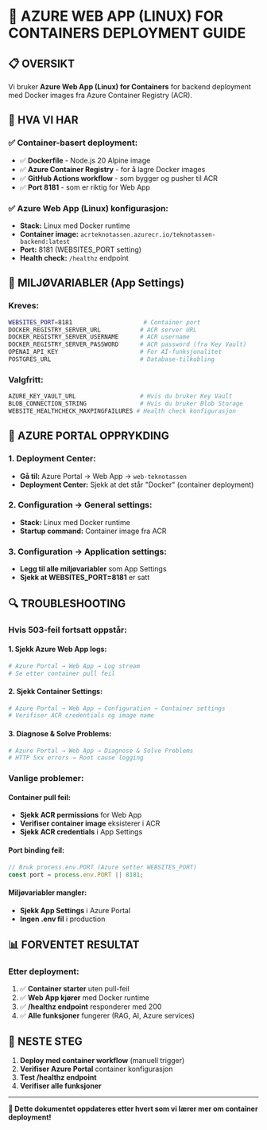 # 🚀 **AZURE WEB APP (LINUX) FOR CONTAINERS DEPLOYMENT GUIDE**

## 📋 **OVERSIKT**

Vi bruker **Azure Web App (Linux) for Containers** for backend deployment med Docker images fra Azure Container Registry (ACR).

## 🔧 **HVA VI HAR**

### **✅ Container-basert deployment:**
- ✅ **Dockerfile** - Node.js 20 Alpine image
- ✅ **Azure Container Registry** - for å lagre Docker images
- ✅ **GitHub Actions workflow** - som bygger og pusher til ACR
- ✅ **Port 8181** - som er riktig for Web App

### **✅ Azure Web App (Linux) konfigurasjon:**
- **Stack:** Linux med Docker runtime
- **Container image:** `acrteknotassen.azurecr.io/teknotassen-backend:latest`
- **Port:** 8181 (WEBSITES_PORT setting)
- **Health check:** `/healthz` endpoint

## 🔐 **MILJØVARIABLER (App Settings)**

### **Kreves:**
```bash
WEBSITES_PORT=8181                    # Container port
DOCKER_REGISTRY_SERVER_URL           # ACR server URL
DOCKER_REGISTRY_SERVER_USERNAME      # ACR username
DOCKER_REGISTRY_SERVER_PASSWORD      # ACR password (fra Key Vault)
OPENAI_API_KEY                       # For AI-funksjonalitet
POSTGRES_URL                         # Database-tilkobling
```

### **Valgfritt:**
```bash
AZURE_KEY_VAULT_URL                  # Hvis du bruker Key Vault
BLOB_CONNECTION_STRING               # Hvis du bruker Blob Storage
WEBSITE_HEALTHCHECK_MAXPINGFAILURES # Health check konfigurasjon
```

## 🧹 **AZURE PORTAL OPPRYKDING**

### **1. Deployment Center:**
- **Gå til:** Azure Portal → Web App → `web-teknotassen`
- **Deployment Center:** Sjekk at det står "Docker" (container deployment)

### **2. Configuration → General settings:**
- **Stack:** Linux med Docker runtime
- **Startup command:** Container image fra ACR

### **3. Configuration → Application settings:**
- **Legg til alle miljøvariabler** som App Settings
- **Sjekk at WEBSITES_PORT=8181** er satt

## 🔍 **TROUBLESHOOTING**

### **Hvis 503-feil fortsatt oppstår:**

#### **1. Sjekk Azure Web App logs:**
```bash
# Azure Portal → Web App → Log stream
# Se etter container pull feil
```

#### **2. Sjekk Container Settings:**
```bash
# Azure Portal → Web App → Configuration → Container settings
# Verifiser ACR credentials og image name
```

#### **3. Diagnose & Solve Problems:**
```bash
# Azure Portal → Web App → Diagnose & Solve Problems
# HTTP 5xx errors → Root cause logging
```

### **Vanlige problemer:**

#### **Container pull feil:**
- **Sjekk ACR permissions** for Web App
- **Verifiser container image** eksisterer i ACR
- **Sjekk ACR credentials** i App Settings

#### **Port binding feil:**
```javascript
// Bruk process.env.PORT (Azure setter WEBSITES_PORT)
const port = process.env.PORT || 8181;
```

#### **Miljøvariabler mangler:**
- **Sjekk App Settings** i Azure Portal
- **Ingen .env fil** i production

## 📊 **FORVENTET RESULTAT**

### **Etter deployment:**
1. ✅ **Container starter** uten pull-feil
2. ✅ **Web App kjører** med Docker runtime
3. ✅ **/healthz endpoint** responderer med 200
4. ✅ **Alle funksjoner** fungerer (RAG, AI, Azure services)

## 🎯 **NESTE STEG**

1. **Deploy med container workflow** (manuell trigger)
2. **Verifiser Azure Portal** container konfigurasjon
3. **Test /healthz endpoint**
4. **Verifiser alle funksjoner**

---

**📝 Dette dokumentet oppdateres etter hvert som vi lærer mer om container deployment!**